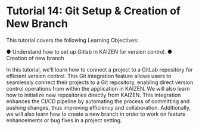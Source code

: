 # Tutorial 14: Git Setup & Creation of New Branch

This tutorial covers the following Learning Objectives:

● Understand how to set up Gitlab in KAIZEN for version control. ● Creation of new branch

In this tutorial, we’ll learn how to connect a project to a GitLab repository for efficient version control. This Git integration feature allows users to seamlessly connect their projects to a Git repository, enabling direct version control operations from within the application in KAIZEN. We will also learn how to initialize new repositories directly from KAIZEN. This integration enhances the CI/CD pipeline by automating the process of committing and pushing changes, thus improving efficiency and collaboration. Additionally, we will also learn how to create a new branch in order to work on feature enhancements or bug fixes in a project setting.

